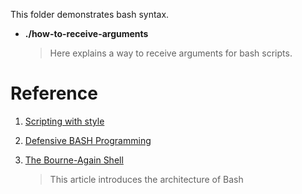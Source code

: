 This folder demonstrates bash syntax.

- **./how-to-receive-arguments**

  > Here explains a way to receive arguments for bash scripts.


# Reference

1. [Scripting with style](https://wiki.bash-hackers.org/scripting/style)

2. [Defensive BASH Programming](https://kfirlavi.herokuapp.com/blog/2012/11/14/defensive-bash-programming/)

3. [The Bourne-Again Shell](https://www.aosabook.org/en/bash.html)

    > This article introduces the architecture of Bash
